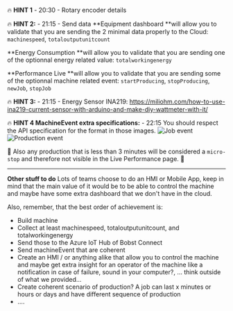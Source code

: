 🔥 **HINT 1** - 20:30 - Rotary encoder details

🔥 **HINT 2:** - 21:15 - Send data
**Equipment dashboard **will allow you to validate that you are sending the 2 minimal data properly to the Cloud: `machinespeed`, `totaloutputunitcount` 

**Energy Consumption **will allow you to validate that you are sending one of the optionnal energy related value: `totalworkingenergy` 

**Performance Live **will allow you to validate that you are sending some of the optionnal machine related event: `startProducing`, `stopProducing`, `newJob`, `stopJob`

🔥 **HINT 3:** - 21:15 - Energy Sensor INA219: https://miliohm.com/how-to-use-ina219-current-sensor-with-arduino-and-make-diy-wattmeter-with-it/

🔥 **HINT 4 MachineEvent extra specifications:** - 22:15
You should respect the API specification for the format in those images.
![Job event](https://github.com/user-attachments/assets/a48a45c2-026f-4985-b6ee-d55a8ee6931a)
![Production event](https://github.com/user-attachments/assets/65dcc8e2-09b4-453d-af77-ec9ce4e56127)

:construction: Also any production that is less than 3 minutes will be considered a `micro-stop` and therefore not visible in the Live Performance page. :eyes: 


---

**Other stuff to do**
Lots of teams choose to do an HMI or Mobile App, keep in mind that the main value of it would be to be able to control the machine and maybe have some extra dashboard that we don't have in the cloud.

Also, remember, that the best order of achievement is:
- Build machine
- Collect at least machinespeed, totaloutputunitcount, and totalworkingenergy
- Send those to the Azure IoT Hub of Bobst Connect
- Send machineEvent that are coherent
- Create an HMI / or anything alike that allow you to control the machine and maybe get extra insight for an operator of the machine like a notification in case of failure, sound in your computer?, ... think outside of what we provided...
- Create coherent scenario of production? A job can last x minutes or hours or days and have different sequence of production
- ....

